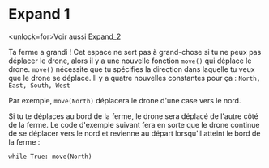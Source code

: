 # Expand 1
<unlock=for>Voir aussi [Expand_2](docs/unlocks/expand_2.md)

</unlock>Ta ferme a grandi ! Cet espace ne sert pas à grand-chose si tu ne peux pas déplacer le drone, alors il y a une nouvelle fonction `move()` qui déplace le drone. `move()` nécessite que tu spécifies la direction dans laquelle tu veux que le drone se déplace. Il y a quatre nouvelles constantes pour ça : `North, East, South, West`

Par exemple, `move(North)` déplacera le drone d'une case vers le nord.

Si tu te déplaces au bord de la ferme, le drone sera déplacé de l'autre côté de la ferme. Le code d'exemple suivant fera en sorte que le drone continue de se déplacer vers le nord et revienne au départ lorsqu'il atteint le bord de la ferme :

`while True:
	move(North)`